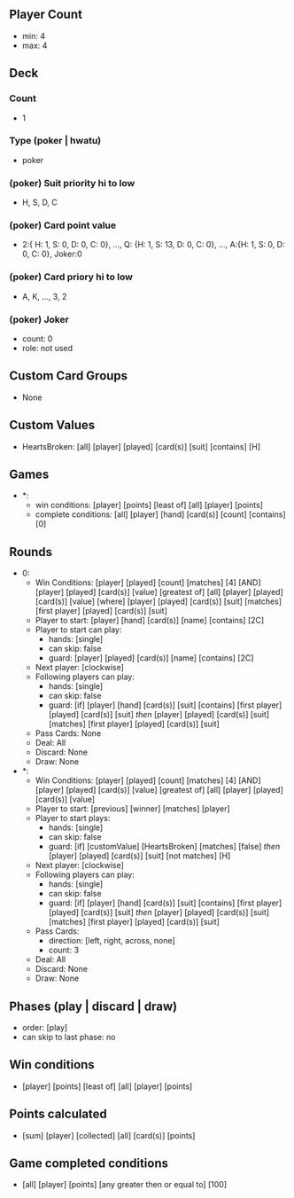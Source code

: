 ## Player Count
  - min: 4
  - max: 4
## Deck
### Count
  - 1
### Type (poker | hwatu)
  - poker
### (poker) Suit priority hi to low
  - H, S, D, C
### (poker) Card point value
  - 2:{ H: 1, S: 0, D: 0, C: 0}, ..., Q: {H: 1, S: 13, D: 0, C: 0}, ..., A:{H: 1, S: 0, D: 0, C: 0}, Joker:0
### (poker) Card priory hi to low
  - A, K, ..., 3, 2
### (poker) Joker
  - count: 0
  - role: not used
## Custom Card Groups
  - None
## Custom Values
  - HeartsBroken: [all] [player] [played] [card(s)] [suit] [contains] [H]
## Games
  - *:
    - win conditions: [player] [points] [least of] [all] [player] [points]
    - complete conditions: [all] [player] [hand] [card(s)] [count] [contains] [0]
## Rounds
  - 0:
    - Win Conditions: [player] [played] [count] [matches] [4] [AND] [player] [played] [card(s)] [value] [greatest of] [all] [player] [played] [card(s)] [value] [where] [player] [played] [card(s)] [suit] [matches] [first player] [played] [card(s)] [suit]
    - Player to start: [player] [hand] [card(s)] [name] [contains] [2C]
    - Player to start can play:
      - hands: [single]
      - can skip: false
      - guard: [player] [played] [card(s)] [name] [contains] [2C]
    - Next player: [clockwise]
    - Following players can play:
      - hands: [single]
      - can skip: false
      - guard: [if] [player] [hand] [card(s)] [suit] [contains] [first player] [played] [card(s)] [suit] _then_ [player] [played] [card(s)] [suit] [matches] [first player] [played] [card(s)] [suit]
    - Pass Cards: None
    - Deal: All
    - Discard: None
    - Draw: None
  - *:
    - Win Conditions: [player] [played] [count] [matches] [4] [AND] [player] [played] [card(s)] [value] [greatest of] [all] [player] [played] [card(s)] [value]
    - Player to start: [previous] [winner] [matches] [player]
    - Player to start plays:
      - hands: [single]
      - can skip: false
      - guard: [if] [customValue] [HeartsBroken] [matches] [false] _then_ [player] [played] [card(s)] [suit] [not matches] [H]
    - Next player: [clockwise]
    - Following players can play:
      - hands: [single]
      - can skip: false
      - guard: [if] [player] [hand] [card(s)] [suit] [contains] [first player] [played] [card(s)] [suit] _then_ [player] [played] [card(s)] [suit] [matches] [first player] [played] [card(s)] [suit]
    - Pass Cards: 
      - direction: [left, right, across, none]
      - count: 3
    - Deal: All
    - Discard: None
    - Draw: None
## Phases (play | discard | draw)
  - order: [play]
  - can skip to last phase: no
## Win conditions
  - [player] [points] [least of] [all] [player] [points]
## Points calculated
  - [sum] [player] [collected] [all] [card(s)] [points]
## Game completed conditions
  - [all] [player] [points] [any greater then or equal to] [100]